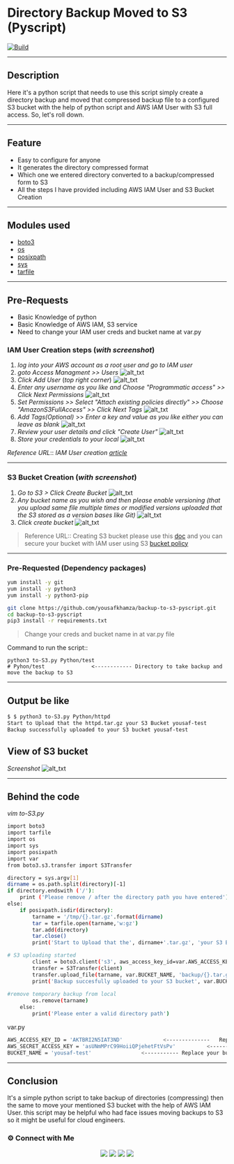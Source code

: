 # Directory Backup Moved to S3 (Pyscript)
[![Build](https://travis-ci.org/joemccann/dillinger.svg?branch=master)](https://travis-ci.org/joemccann/dillinger)

---
## Description
Here it's a python script that needs to use this script simply create a directory backup and moved that compressed backup file to a configured S3 bucket with the help of python script and AWS IAM User with S3 full access. So, let's roll down.

----
## Feature
- Easy to configure for anyone 
- It generates the directory compressed format
- Which one we entered directory converted to a backup/compressed form to S3
- All the steps I have provided including AWS IAM User and S3 Bucket Creation 

---
## Modules used
- [boto3](https://boto3.amazonaws.com/v1/documentation/api/latest/index.html)
- [os](https://docs.python.org/3/library/os.html)
- [posixpath](https://www.oreilly.com/library/view/python-standard-library/0596000960/ch13s04.html)
- [sys](https://docs.python.org/3/library/sys.html)
- [tarfile](https://docs.python.org/3/library/tarfile.html)


----
## Pre-Requests
- Basic Knowledge of python 
- Basic Knowledge of AWS IAM, S3 service
- Need to change your IAM user creds and bucket name at var.py

### IAM User Creation steps (_with screenshot_)
1. _log into your AWS account as a root user and go to IAM user_
2. _goto Access Managment >> Users_
![alt_txt](https://i.ibb.co/Y7kzZmN/IAM-1.png)
3. _Click Add User_ (_top right corner_)
![alt_txt](https://i.ibb.co/wW38xvR/IAM-2.png)
4. _Enter any username as you like and Choose "Programmatic access" >> Click Next Permissions_
![alt_txt](https://i.ibb.co/TrCbpBh/IAM-3.png)
5. _Set Permissions >> Select "Attach existing policies directly" >> Choose "AmazonS3FullAccess" >> Click Next Tags_
![alt_txt](https://i.ibb.co/8BHhwmc/IAM-4.png)
6. _Add Tags(Optional)_ >> _Enter a key and value as you like either you can leave as blank_
![alt_txt](https://i.ibb.co/QQb9svy/IAM-5.png)
7. _Review your user details and click "Create User"_
![alt_txt](https://i.ibb.co/RcxL770/IAM-6.png)
8. _Store your credentials to your local_
![alt_txt](https://i.ibb.co/nPVWcXZ/IAM-7.png)

_Reference URL_:: _IAM User creation [article](https://docs.aws.amazon.com/IAM/latest/UserGuide/id_users_create.html)_

----
### S3 Bucket Creation (_with screenshot_)
1. _Go to S3 >  Click Create Bucket_
![alt_txt](https://i.ibb.co/bLky3Rb/S3-1.png)
2. _Any bucket name as you wish and then please enable versioning (that you upload same file multiple times or modified versions uploaded that the S3 stored as a version bases like Git)_
![alt_txt](https://i.ibb.co/kXCQJfQ/S3-3.png)
3. _Click create bucket_
![alt_txt](https://i.ibb.co/chwztWB/S3-4.png)

> Reference URL:: Creating S3 bucket please use this [doc](https://docs.aws.amazon.com/AmazonS3/latest/userguide/create-bucket-overview.html) and you can secure your bucket with IAM user using S3 [bucket policy](https://docs.aws.amazon.com/AmazonS3/latest/userguide/using-iam-policies.html)

----
### Pre-Requested (Dependency packages)
```sh
yum install -y git
yum install -y python3
yum install -y python3-pip
```
```sh
git clone https://github.com/yousafkhamza/backup-to-s3-pyscript.git
cd backup-to-s3-pyscript
pip3 install -r requirements.txt
```
> Change your creds and bucket name in at var.py file

Command to run the script::
```
python3 to-S3.py Python/test
# Pyhon/test               <------------ Directory to take backup and move the backup to S3
```

----
## Output be like
```sh
$ $ python3 to-S3.py Python/httpd
Start to Upload that the httpd.tar.gz your S3 Bucket yousaf-test
Backup successfully uploaded to your S3 bucket yousaf-test
```

## View of S3 bucket
_Screenshot_
![alt_txt](https://i.ibb.co/41Cn2QC/Screenshot-67.png)

----
## Behind the code
_vim to-S3.py_
```sh
import boto3
import tarfile
import os
import sys
import posixpath
import var
from boto3.s3.transfer import S3Transfer

directory = sys.argv[1]
dirname = os.path.split(directory)[-1]
if directory.endswith ('/'):
    print ('Please remove / after the directory path you have entered')
else:
    if posixpath.isdir(directory):
        tarname = '/tmp/{}.tar.gz'.format(dirname)
        tar = tarfile.open(tarname,'w:gz')
        tar.add(directory)
        tar.close()
        print('Start to Upload that the', dirname+'.tar.gz', 'your S3 Bucket', var.BUCKET_NAME)

# S3 uploading started
        client = boto3.client('s3', aws_access_key_id=var.AWS_ACCESS_KEY_ID,aws_secret_access_key=var.AWS_SECRET_ACCESS_KEY)
        transfer = S3Transfer(client)
        transfer.upload_file(tarname, var.BUCKET_NAME, 'backup/{}.tar.gz'.format(dirname))
        print('Backup succesfully uploaded to your S3 bucket', var.BUCKET_NAME)
    
#remove temporary backup from local
        os.remove(tarname)
    else:
        print('Please enter a valid directory path')
```
var.py
```sh
AWS_ACCESS_KEY_ID = 'AKTBRI2N5IAT3ND'             <--------------   Replace your acess key
AWS_SECRET_ACCESS_KEY = 'asUNmMPrC99HoiiQPjehetFtVsPv'          <--------- Replace your secret key
BUCKET_NAME = 'yousaf-test'                <----------- Replace your bucket name
```
----
## Conclusion
It's a simple python script to take backup of directories (compressing) then the same to move your mentioned S3 bucket with the help of AWS IAM User. this script may be helpful who had face issues moving backups to S3 so it might be useful for cloud engineers.  

### ⚙️ Connect with Me 

<p align="center">
<a href="mailto:yousaf.k.hamza@gmail.com"><img src="https://img.shields.io/badge/Gmail-D14836?style=for-the-badge&logo=gmail&logoColor=white"/></a>
<a href="https://www.linkedin.com/in/yousafkhamza"><img src="https://img.shields.io/badge/LinkedIn-0077B5?style=for-the-badge&logo=linkedin&logoColor=white"/></a> 
<a href="https://www.instagram.com/yousafkhamza"><img src="https://img.shields.io/badge/Instagram-E4405F?style=for-the-badge&logo=instagram&logoColor=white"/></a>
<a href="https://wa.me/%2B917736720639?text=This%20message%20from%20GitHub."><img src="https://img.shields.io/badge/WhatsApp-25D366?style=for-the-badge&logo=whatsapp&logoColor=white"/></a><br />
